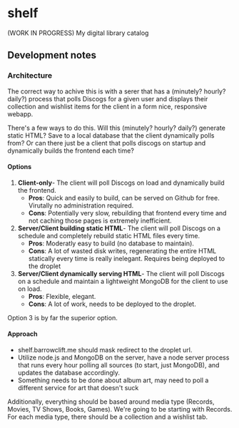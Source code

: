 # shelf

(WORK IN PROGRESS) My digital library catalog

## Development notes

### Architecture

The correct way to achive this is with a serer that has a (minutely? hourly? daily?) process that polls Discogs for a given user and displays their collection and wishlist items for the client in a form nice, responsive webapp.

There's a few ways to do this. Will this (minutely? hourly? daily?) generate static HTML? Save to a local database that the client dynamically polls from? Or can there just be a client that polls discogs on startup and dynamically builds the frontend each time?

#### Options

1. __Client-only__- The client will poll Discogs on load and dynamically build the frontend.
	* __Pros__: Quick and easily to build, can be served on Github for free. Virutally no administration required.
	* __Cons__: Potentially very slow, rebuilding that frontend every time and not caching those pages is extremely inefficient.
2. __Server/Client building static HTML__- The client will poll Discogs on a schedule and completely rebuild static HTML files every time.
	* __Pros__: Moderatly easy to build (no database to maintain).
	* __Cons__: A lot of wasted disk writes, regenerating the entire HTML statically every time is really inelegant. Requires being deployed to the droplet
3. __Server/Client dynamically serving HTML__- The client will poll Discogs on a schedule and maintain a lightweight MongoDB for the client to use on load.
	* __Pros__: Flexible, elegant.
	* __Cons__: A lot of work, needs to be deployed to the droplet.

Option 3 is by far the superior option.

#### Approach

* shelf.barrowclift.me should mask redirect to the droplet url.
* Utilize node.js and MongoDB on the server, have a node server process that runs every hour polling all sources (to start, just MongoDB), and updates the database accordingly.
* Something needs to be done about album art, may need to poll a different service for art that doesn't suck

Additionally, everything should be based around media type (Records, Movies, TV Shows, Books, Games). We're going to be starting with Records. For each media type, there should be a collection and a wishlist tab.
